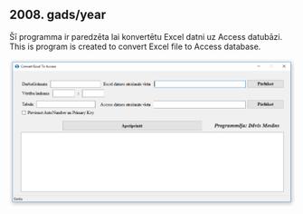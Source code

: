 
## 2008. gads/year

Šī programma ir paredzēta lai konvertētu Excel datni uz Access datubāzi.
This is program is created to convert Excel file to Access database.

![screenshot](screenshot.png)

